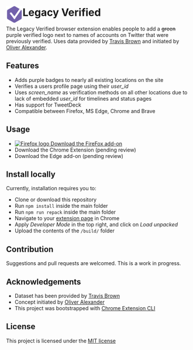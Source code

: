 # <img src="public/icons/icon_48.png" width="45" align="left"> Legacy Verified

The Legacy Verified browser extension enables people to add a <strike>green</strike> purple verified logo next to names of accounts on Twitter that were previously verified. Uses data provided by [Travis Brown](https://github.com/travisbrown) and initiated by [Oliver Alexander](https://twitter.com/OAlexanderDK).

## Features

- Adds purple badges to nearly all existing locations on the site
- Verifies a users profile page using their *user_id*
- Uses *screen_name* as verification methods on all other locations due to lack of embedded *user_id* for timelines and status pages
- Has support for TweetDeck
- Compatible between Firefox, MS Edge, Chrome and Brave

## Usage

- [<img src="https://upload.wikimedia.org/wikipedia/commons/thumb/a/a0/Firefox_logo%2C_2019.svg/1280px-Firefox_logo%2C_2019.svg.png" width="16px" height="16px" alt="Firefox logo" /> Download the FireFox add-on](https://addons.mozilla.org/en-US/firefox/addon/legacy-verified/)
- Download the Chrome Extension (pending review)
- Download the Edge add-on (pending review)

## Install locally

Currently, installation requires you to:

- Clone or download this repository
- Run `npm install` inside the main folder
- Run `npm run repack` inside the main folder
- Navigate to your [extension page](chrome://extensions) in Chrome
- Apply _Developer Mode_ in the top right, and click on _Load unpacked_
- Upload the contents of the `/build/` folder

## Contribution

Suggestions and pull requests are welcomed. This is a work in progress.



## Acknowledgements

- Dataset has been provided by [Travis Brown](https://github.com/travisbrown)
- Concept initiated by [Oliver Alexander](https://twitter.com/OAlexanderDK)
- This project was bootstrapped with [Chrome Extension CLI](https://github.com/dutiyesh/chrome-extension-cli)

## License

This project is licensed under the [MIT license](./LICENSE)